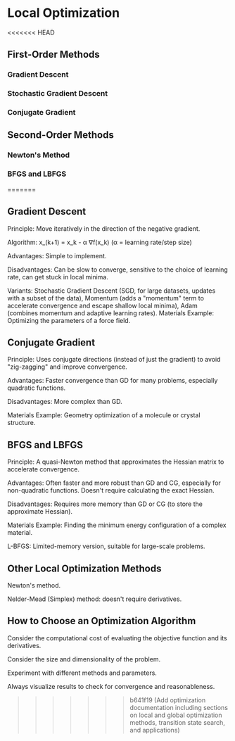 # Local Optimization

<<<<<<< HEAD
## First-Order Methods

### Gradient Descent

### Stochastic Gradient Descent


### Conjugate Gradient

## Second-Order Methods

### Newton's Method

### BFGS and LBFGS

=======

## Gradient Descent
Principle: Move iteratively in the direction of the negative gradient.

Algorithm: x_(k+1) = x_k - α ∇f(x_k) (α = learning rate/step size)

Advantages: Simple to implement.

Disadvantages: Can be slow to converge, sensitive to the choice of learning rate, can get stuck in local minima.

Variants: Stochastic Gradient Descent (SGD, for large datasets, updates with a subset of the data), Momentum (adds a "momentum" term to accelerate convergence and escape shallow local minima), Adam (combines momentum and adaptive learning rates). Materials Example: Optimizing the parameters of a force field.


## Conjugate Gradient
Principle: Uses conjugate directions (instead of just the gradient) to avoid "zig-zagging" and improve convergence.

Advantages: Faster convergence than GD for many problems, especially quadratic functions.

Disadvantages: More complex than GD.

Materials Example: Geometry optimization of a molecule or crystal structure.

## BFGS and LBFGS
Principle: A quasi-Newton method that approximates the Hessian matrix to accelerate convergence.

Advantages: Often faster and more robust than GD and CG, especially for non-quadratic functions. Doesn't require calculating the exact Hessian.

Disadvantages: Requires more memory than GD or CG (to store the approximate Hessian).

Materials Example: Finding the minimum energy configuration of a complex material.

L-BFGS: Limited-memory version, suitable for large-scale problems.


## Other Local Optimization Methods
Newton's method.

Nelder-Mead (Simplex) method: doesn't require derivatives.

## How to Choose an Optimization Algorithm
Consider the computational cost of evaluating the objective function and its derivatives.

Consider the size and dimensionality of the problem.

Experiment with different methods and parameters.

Always visualize results to check for convergence and reasonableness.
>>>>>>> b641f19 (Add optimization documentation including sections on local and global optimization methods, transition state search, and applications)
